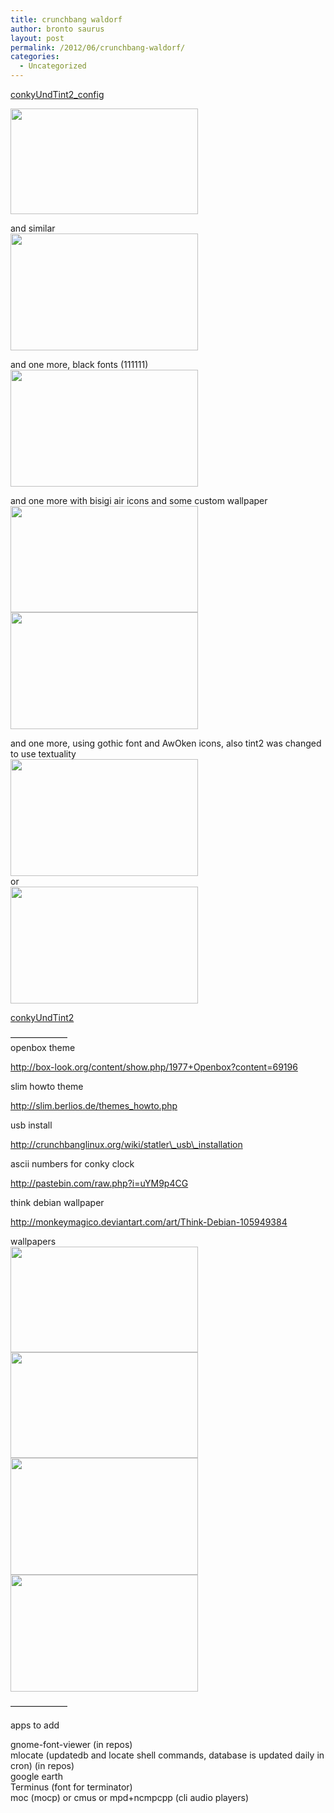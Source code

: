 ```yaml
---
title: crunchbang waldorf
author: bronto saurus
layout: post
permalink: /2012/06/crunchbang-waldorf/
categories:
  - Uncategorized
---
```

[conkyUndTint2_config][1]

[<img src="http://brontosaurusrex.69.mu/wp-content/uploads/2012/06/2012-06-15-1339754575_1584x893_scrot-300x169.png" alt="" title="2012-06-15--1339754575_1584x893_scrot" width="300" height="169" class="aligncenter size-medium wp-image-2107" />][2]

and similar  
[<img src="http://brontosaurusrex.69.mu/wp-content/uploads/2012/06/2012-06-15-1339755580_1920x1200_scrot1-300x187.png" alt="" title="2012-06-15--1339755580_1920x1200_scrot" width="300" height="187" class="aligncenter size-medium wp-image-2110" />][3]

and one more, black fonts (111111)  
[<img src="http://brontosaurusrex.69.mu/wp-content/uploads/2012/06/2012-06-15-1339772120_1920x1200_scrot-300x187.png" alt="" title="2012-06-15--1339772120_1920x1200_scrot" width="300" height="187" class="aligncenter size-medium wp-image-2112" />][4]

and one more with bisigi air icons and some custom wallpaper  
[<img src="http://brontosaurusrex.69.mu/wp-content/uploads/2012/06/2012-06-19-1340110798_1666x945_scrot-300x170.png" alt="" title="2012-06-19--1340110798_1666x945_scrot" width="300" height="170" class="aligncenter size-medium wp-image-2121" />][5]  
[<img src="http://brontosaurusrex.69.mu/wp-content/uploads/2012/06/2012-06-19-1340111490_1920x1200_scrot-300x187.png" alt="" title="2012-06-19--1340111490_1920x1200_scrot" width="300" height="187" class="aligncenter size-medium wp-image-2124" />][6]

and one more, using gothic font and AwOken icons, also tint2 was changed to use textuality  
[<img src="http://brontosaurusrex.69.mu/wp-content/uploads/2012/06/2012-06-25-1340657176_1920x1200_scrot-300x187.png" alt="" title="2012-06-25--1340657176_1920x1200_scrot" width="300" height="187" class="aligncenter size-medium wp-image-2142" />][7]  
or  
[<img src="http://brontosaurusrex.69.mu/wp-content/uploads/2012/06/2012-06-26-1340666320_1920x1200_scrot-300x187.png" alt="" title="2012-06-26--1340666320_1920x1200_scrot" width="300" height="187" class="aligncenter size-medium wp-image-2149" />][8]

[conkyUndTint2][9]

&#8212;&#8212;&#8212;&#8212;&#8212;&#8212;&#8211;  
openbox theme

http://box-look.org/content/show.php/1977+Openbox?content=69196

slim howto theme

http://slim.berlios.de/themes_howto.php

usb install

http://crunchbanglinux.org/wiki/statler\_usb\_installation

ascii numbers for conky clock

http://pastebin.com/raw.php?i=uYM9p4CG

think debian wallpaper

http://monkeymagico.deviantart.com/art/Think-Debian-105949384

wallpapers  
[<img src="http://brontosaurusrex.69.mu/wp-content/uploads/2012/06/crunch3-300x169.png" alt="" title="crunch3" width="300" height="169" class="aligncenter size-medium wp-image-2118" />][10]  
[<img src="http://brontosaurusrex.69.mu/wp-content/uploads/2012/06/crunch4-300x169.png" alt="" title="crunch4" width="300" height="169" class="aligncenter size-medium wp-image-2119" />][11]  
[<img src="http://brontosaurusrex.69.mu/wp-content/uploads/2012/06/crunch5-300x187.png" alt="" title="crunch5" width="300" height="187" class="aligncenter size-medium wp-image-2126" />][12]  
[<img src="http://brontosaurusrex.69.mu/wp-content/uploads/2012/06/crunch5sky-300x187.png" alt="" title="crunch5sky" width="300" height="187" class="aligncenter size-medium wp-image-2128" />][13]

&#8212;&#8212;&#8212;&#8212;&#8212;&#8212;&#8211;

apps to add

gnome-font-viewer (in repos)  
mlocate (updatedb and locate shell commands, database is updated daily in cron) (in repos)  
google earth  
Terminus (font for terminator)  
moc (mocp) or cmus or mpd+ncmpcpp (cli audio players)

 [1]: http://brontosaurusrex.69.mu/wp-content/uploads/2012/06/conkyUndTint2_config.zip
 [2]: http://brontosaurusrex.69.mu/wp-content/uploads/2012/06/2012-06-15-1339754575_1584x893_scrot.png
 [3]: http://brontosaurusrex.69.mu/wp-content/uploads/2012/06/2012-06-15-1339755580_1920x1200_scrot1.png
 [4]: http://brontosaurusrex.69.mu/wp-content/uploads/2012/06/2012-06-15-1339772120_1920x1200_scrot.png
 [5]: http://brontosaurusrex.69.mu/wp-content/uploads/2012/06/2012-06-19-1340110798_1666x945_scrot.png
 [6]: http://brontosaurusrex.69.mu/wp-content/uploads/2012/06/2012-06-19-1340111490_1920x1200_scrot.png
 [7]: http://brontosaurusrex.69.mu/wp-content/uploads/2012/06/2012-06-25-1340657176_1920x1200_scrot.png
 [8]: http://brontosaurusrex.69.mu/wp-content/uploads/2012/06/2012-06-26-1340666320_1920x1200_scrot.png
 [9]: http://brontosaurusrex.69.mu/wp-content/uploads/2012/06/conkyUndTint2.zip
 [10]: http://brontosaurusrex.69.mu/wp-content/uploads/2012/06/crunch3.png
 [11]: http://brontosaurusrex.69.mu/wp-content/uploads/2012/06/crunch4.png
 [12]: http://brontosaurusrex.69.mu/wp-content/uploads/2012/06/crunch5.png
 [13]: http://brontosaurusrex.69.mu/wp-content/uploads/2012/06/crunch5sky.png